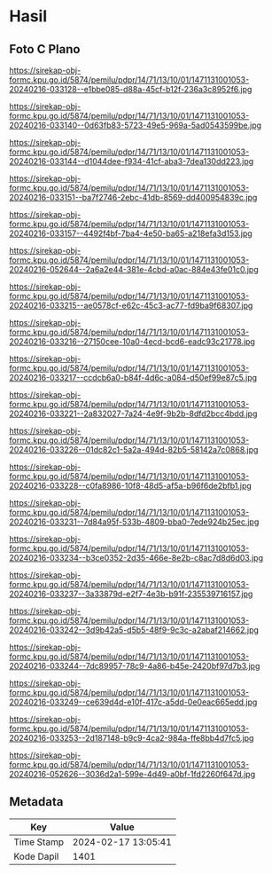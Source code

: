 # Hasil

## Foto C Plano

https://sirekap-obj-formc.kpu.go.id/5874/pemilu/pdpr/14/71/13/10/01/1471131001053-20240216-033128--e1bbe085-d88a-45cf-b12f-236a3c8952f6.jpg

https://sirekap-obj-formc.kpu.go.id/5874/pemilu/pdpr/14/71/13/10/01/1471131001053-20240216-033140--0d63fb83-5723-49e5-969a-5ad0543599be.jpg

https://sirekap-obj-formc.kpu.go.id/5874/pemilu/pdpr/14/71/13/10/01/1471131001053-20240216-033144--d1044dee-f934-41cf-aba3-7dea130dd223.jpg

https://sirekap-obj-formc.kpu.go.id/5874/pemilu/pdpr/14/71/13/10/01/1471131001053-20240216-033151--ba7f2746-2ebc-41db-8569-dd400954839c.jpg

https://sirekap-obj-formc.kpu.go.id/5874/pemilu/pdpr/14/71/13/10/01/1471131001053-20240216-033157--4492f4bf-7ba4-4e50-ba65-a218efa3d153.jpg

https://sirekap-obj-formc.kpu.go.id/5874/pemilu/pdpr/14/71/13/10/01/1471131001053-20240216-052644--2a6a2e44-381e-4cbd-a0ac-884e43fe01c0.jpg

https://sirekap-obj-formc.kpu.go.id/5874/pemilu/pdpr/14/71/13/10/01/1471131001053-20240216-033215--ae0578cf-e62c-45c3-ac77-fd9ba9f68307.jpg

https://sirekap-obj-formc.kpu.go.id/5874/pemilu/pdpr/14/71/13/10/01/1471131001053-20240216-033216--27150cee-10a0-4ecd-bcd6-eadc93c21778.jpg

https://sirekap-obj-formc.kpu.go.id/5874/pemilu/pdpr/14/71/13/10/01/1471131001053-20240216-033217--ccdcb6a0-b84f-4d6c-a084-d50ef99e87c5.jpg

https://sirekap-obj-formc.kpu.go.id/5874/pemilu/pdpr/14/71/13/10/01/1471131001053-20240216-033221--2a832027-7a24-4e9f-9b2b-8dfd2bcc4bdd.jpg

https://sirekap-obj-formc.kpu.go.id/5874/pemilu/pdpr/14/71/13/10/01/1471131001053-20240216-033226--01dc82c1-5a2a-494d-82b5-58142a7c0868.jpg

https://sirekap-obj-formc.kpu.go.id/5874/pemilu/pdpr/14/71/13/10/01/1471131001053-20240216-033228--c0fa8986-10f8-48d5-af5a-b96f6de2bfb1.jpg

https://sirekap-obj-formc.kpu.go.id/5874/pemilu/pdpr/14/71/13/10/01/1471131001053-20240216-033231--7d84a95f-533b-4809-bba0-7ede924b25ec.jpg

https://sirekap-obj-formc.kpu.go.id/5874/pemilu/pdpr/14/71/13/10/01/1471131001053-20240216-033234--b3ce0352-2d35-466e-8e2b-c8ac7d8d6d03.jpg

https://sirekap-obj-formc.kpu.go.id/5874/pemilu/pdpr/14/71/13/10/01/1471131001053-20240216-033237--3a33879d-e2f7-4e3b-b91f-235539716157.jpg

https://sirekap-obj-formc.kpu.go.id/5874/pemilu/pdpr/14/71/13/10/01/1471131001053-20240216-033242--3d9b42a5-d5b5-48f9-9c3c-a2abaf214662.jpg

https://sirekap-obj-formc.kpu.go.id/5874/pemilu/pdpr/14/71/13/10/01/1471131001053-20240216-033244--7dc89957-78c9-4a86-b45e-2420bf97d7b3.jpg

https://sirekap-obj-formc.kpu.go.id/5874/pemilu/pdpr/14/71/13/10/01/1471131001053-20240216-033249--ce639d4d-e10f-417c-a5dd-0e0eac665edd.jpg

https://sirekap-obj-formc.kpu.go.id/5874/pemilu/pdpr/14/71/13/10/01/1471131001053-20240216-033253--2d187148-b9c9-4ca2-984a-ffe8bb4d7fc5.jpg

https://sirekap-obj-formc.kpu.go.id/5874/pemilu/pdpr/14/71/13/10/01/1471131001053-20240216-052626--3036d2a1-599e-4d49-a0bf-1fd2260f647d.jpg


## Metadata

| Key        | Value               |
| ---------- | ------------------- |
| Time Stamp | 2024-02-17 13:05:41 |
| Kode Dapil | 1401                |



